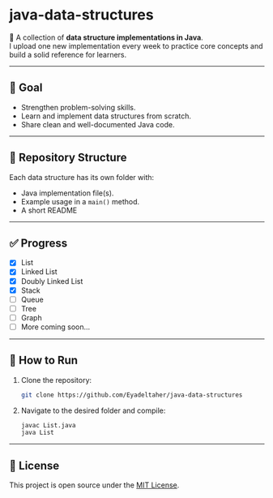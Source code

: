# java-data-structures

📘 A collection of **data structure implementations in Java**.  
I upload one new implementation every week to practice core concepts and build a solid reference for learners.

---

## 📌 Goal
- Strengthen problem-solving skills.
- Learn and implement data structures from scratch.
- Share clean and well-documented Java code.

---

## 📂 Repository Structure
Each data structure has its own folder with:
- Java implementation file(s).
- Example usage in a `main()` method.
- A short README

---

## ✅ Progress
- [x] List
- [X] Linked List
- [x] Doubly Linked List
- [X] Stack
- [ ] Queue
- [ ] Tree
- [ ] Graph
- [ ] More coming soon...

---

## 🚀 How to Run
1. Clone the repository:
   ```bash
   git clone https://github.com/Eyadeltaher/java-data-structures
   ```

2. Navigate to the desired folder and compile:

   ```bash
   javac List.java
   java List
   ```

---

## 📖 License

This project is open source under the [MIT License](LICENSE).
